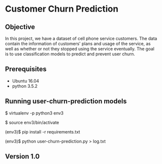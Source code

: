# Customer Churn Prediction

## Objective
In this project, we have a dataset of cell phone service customers. The data contain the information of customers' plans
and usage of the service, as well as whether or not they stopped using the service eventually. The goal is to
use classification models to predict and prevent user churn.


## Prerequisites
* Ubuntu 16.04
* python 3.5.2


## Running user-churn-prediction models

$ virtualenv -p python3 env3

$ source env3/bin/activate 

(env3)$ pip install -r requirements.txt

(env3)$ python user-churn-prediction.py > log.txt


## Version 1.0
